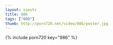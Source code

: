 ```yaml
--- 
layout: sieutv
title: 986
tags: ["000"]
thumb: http://porn720.net/video/986/poster.jpg
---
```

{% include porn720 key="986" %} 
